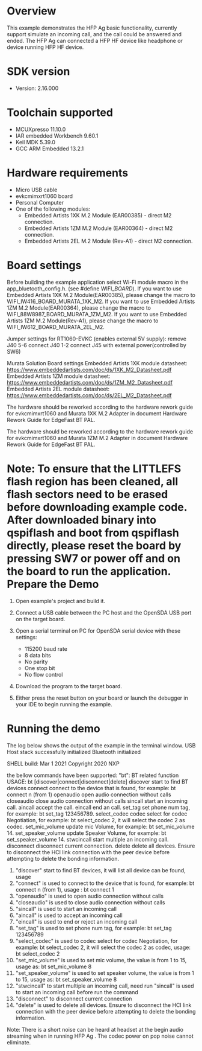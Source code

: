 Overview
========
This example demonstrates the HFP Ag basic functionality, currently support simulate an incoming call, and the call could be answered and ended.
The HFP Ag can connected a HFP HF device like headphone or device running HFP HF device.


SDK version
===========
- Version: 2.16.000

Toolchain supported
===================
- MCUXpresso  11.10.0
- IAR embedded Workbench  9.60.1
- Keil MDK  5.39.0
- GCC ARM Embedded  13.2.1

Hardware requirements
=====================
- Micro USB cable
- evkcmimxrt1060 board
- Personal Computer
- One of the following modules:
  - Embedded Artists 1XK M.2 Module (EAR00385) - direct M2 connection.
  - Embedded Artists 1ZM M.2 Module (EAR00364) - direct M2 connection.
  - Embedded Artists 2EL M.2 Module (Rev-A1) - direct M2 connection.

Board settings
==============
Before building the example application select Wi-Fi module macro in the app_bluetooth_config.h. (see #define WIFI_<SoC Name>_BOARD_<Module Name>).
If you want to use Embedded Artists 1XK M.2 Module(EAR00385), please change the macro to WIFI_IW416_BOARD_MURATA_1XK_M2.
If you want to use Embedded Artists 1ZM M.2 Module(EAR00364), please change the macro to WIFI_88W8987_BOARD_MURATA_1ZM_M2.
If you want to use Embedded Artists 1ZM M.2 Module(Rev-A1), please change the macro to WIFI_IW612_BOARD_MURATA_2EL_M2.

Jumper settings for RT1060-EVKC (enables external 5V supply):
remove  J40 5-6
connect J40 1-2
connect J45 with external power(controlled by SW6)

Murata Solution Board settings
Embedded Artists 1XK module datasheet: https://www.embeddedartists.com/doc/ds/1XK_M2_Datasheet.pdf
Embedded Artists 1ZM module datasheet: https://www.embeddedartists.com/doc/ds/1ZM_M2_Datasheet.pdf
Embedded Artists 2EL module datasheet: https://www.embeddedartists.com/doc/ds/2EL_M2_Datasheet.pdf

The hardware should be reworked according to the hardware rework guide for evkcmimxrt1060 and Murata 1XK M.2 Adapter in document Hardware Rework Guide for EdgeFast BT PAL.

The hardware should be reworked according to the hardware rework guide for evkcmimxrt1060 and Murata 1ZM M.2 Adapter in document Hardware Rework Guide for EdgeFast BT PAL.

Note:
To ensure that the LITTLEFS flash region has been cleaned,
all flash sectors need to be erased before downloading example code.
After downloaded binary into qspiflash and boot from qspiflash directly,
please reset the board by pressing SW7 or power off and on the board to run the application.
Prepare the Demo
================

1.  Open example's project and build it.

2.  Connect a USB cable between the PC host and the OpenSDA USB port on the target board.

3.  Open a serial terminal on PC for OpenSDA serial device with these settings:
    - 115200 baud rate
    - 8 data bits
    - No parity
    - One stop bit
    - No flow control

4.  Download the program to the target board.

5.  Either press the reset button on your board or launch the debugger in your IDE to begin running the example.

Running the demo
================
The log below shows the output of the example in the terminal window. 
USB Host stack successfully initialized
Bluetooth initialized

SHELL build: Mar  1 2021
Copyright  2020  NXP

>>
the bellow commands have been supported:
"bt": BT related function
  USAGE: bt [discover|connect|disconnect|delete]
    discover             start to find BT devices
    connect              connect to the device that is found, for example: bt connect n (from 1)
    openaudio            open audio connection without calls
    closeaudio           close audio connection without calls 
    sincall              start an incoming call.
    aincall              accept the call.
    eincall              end an call.
    set_tag              set phone num tag, for example: bt set_tag 123456789.
    select_codec         codec select for codec Negotiation, for example: bt select_codec 2, it will select the codec 2 as codec.
    set_mic_volume       update mic Volume, for example: bt set_mic_volume 14.
    set_speaker_volume   update Speaker Volume, for example: bt set_speaker_volume 14.
    stwcincall           start multiple an incoming call.
    disconnect           disconnect current connection.
    delete               delete all devices. Ensure to disconnect the HCI link connection with the peer device before attempting to delete the bonding information.
1) "discover" start to find BT devices, it will list all device can be found, usage
2) "connect" is used to connect to the device that is found, for example: bt connect n (from 1), usage :
   bt connect 1
3) "openaudio" is used to open audio connection without calls
4) "closeaudio" is used to close audio connection without calls 
5) "sincall" is used to start an incoming call
6) "aincall" is used to accept an incoming call
7) "eincall" is used to end or reject an incoming call
8) "set_tag" is used to set phone num tag, for example: bt set_tag 123456789
9) "select_codec" is used to  codec select for codec Negotiation, for example: bt select_codec 2, it will select the codec 2 as codec, usage:
   bt select_codec 2
10) "set_mic_volume" is used to set mic volume, the value  is from 1 to 15, usage as:
    bt set_mic_volume 8
11) "set_speaker_volume" is used to set speaker volume, the value is from 1 to 15, usage as:
    bt set_speaker_volume 8
12) "stwcincall"  to start multiple an incoming call, need run "sincall" is used to start an incoming call before run the command
13) "disconnect"  to disconnect current connection
14) "delete" is used to delete all devices. Ensure to disconnect the HCI link connection with the peer device before attempting to delete the bonding information.

Note:
There is a short noise can be heard at headset at the begin audio streaming when in running HFP Ag . 
The codec power on pop noise cannot eliminate.

